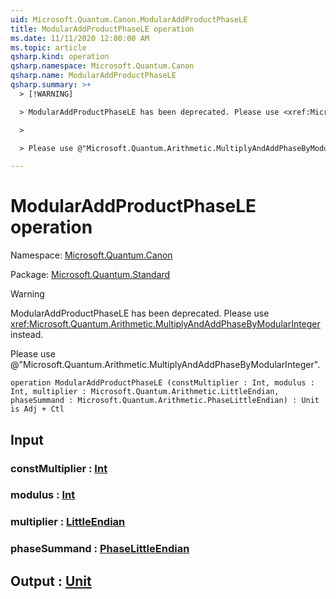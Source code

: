 ```yaml
---
uid: Microsoft.Quantum.Canon.ModularAddProductPhaseLE
title: ModularAddProductPhaseLE operation
ms.date: 11/11/2020 12:00:00 AM
ms.topic: article
qsharp.kind: operation
qsharp.namespace: Microsoft.Quantum.Canon
qsharp.name: ModularAddProductPhaseLE
qsharp.summary: >+
  > [!WARNING]

  > ModularAddProductPhaseLE has been deprecated. Please use <xref:Microsoft.Quantum.Arithmetic.MultiplyAndAddPhaseByModularInteger> instead.

  >

  > Please use @"Microsoft.Quantum.Arithmetic.MultiplyAndAddPhaseByModularInteger".

---
```


# ModularAddProductPhaseLE operation

Namespace: [Microsoft.Quantum.Canon](xref:Microsoft.Quantum.Canon)

Package: [Microsoft.Quantum.Standard](https://nuget.org/packages/Microsoft.Quantum.Standard)


> [!WARNING]
> ModularAddProductPhaseLE has been deprecated. Please use <xref:Microsoft.Quantum.Arithmetic.MultiplyAndAddPhaseByModularInteger> instead.
>
> Please use @"Microsoft.Quantum.Arithmetic.MultiplyAndAddPhaseByModularInteger".



```qsharp
operation ModularAddProductPhaseLE (constMultiplier : Int, modulus : Int, multiplier : Microsoft.Quantum.Arithmetic.LittleEndian, phaseSummand : Microsoft.Quantum.Arithmetic.PhaseLittleEndian) : Unit is Adj + Ctl
```


## Input

### constMultiplier : [Int](xref:microsoft.quantum.lang-ref.int)




### modulus : [Int](xref:microsoft.quantum.lang-ref.int)




### multiplier : [LittleEndian](xref:Microsoft.Quantum.Arithmetic.LittleEndian)




### phaseSummand : [PhaseLittleEndian](xref:Microsoft.Quantum.Arithmetic.PhaseLittleEndian)





## Output : [Unit](xref:microsoft.quantum.lang-ref.unit)

